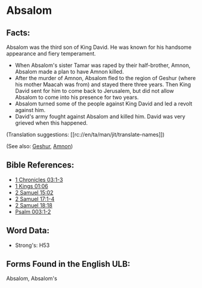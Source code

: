 # Absalom

## Facts:

Absalom was the third son of King David. He was known for his handsome appearance and fiery temperament.

* When Absalom's sister Tamar was raped by their half-brother, Amnon, Absalom made a plan to have Amnon killed.
* After the murder of Amnon, Absalom fled to the region of Geshur (where his mother Maacah was from) and stayed there three years. Then King David sent for him to come back to Jerusalem, but did not allow Absalom to come into his presence for two years.
* Absalom turned some of the people against King David and led a revolt against him.
* David's army fought against Absalom and killed him. David was very grieved when this happened.

(Translation suggestions: [[rc://en/ta/man/jit/translate-names]])

(See also: [Geshur](../names/geshur.md), [Amnon](../names/amnon.md))

## Bible References:

* [1 Chronicles 03:1-3](rc://en/tn/help/1ch/03/01)
* [1 Kings 01:06](rc://en/tn/help/1ki/01/06)
* [2 Samuel 15:02](rc://en/tn/help/2sa/15/02)
* [2 Samuel 17:1-4](rc://en/tn/help/2sa/17/01)
* [2 Samuel 18:18](rc://en/tn/help/2sa/18/18)
* [Psalm 003:1-2](rc://en/tn/help/psa/003/001)

## Word Data:

* Strong's: H53

## Forms Found in the English ULB:

Absalom, Absalom's

